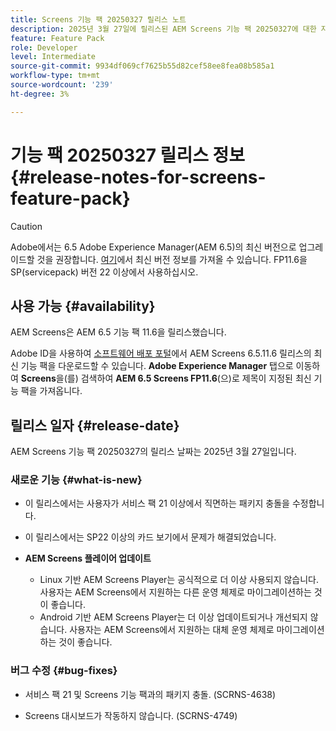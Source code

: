 ```yaml
---
title: Screens 기능 팩 20250327 릴리스 노트
description: 2025년 3월 27일에 릴리스된 AEM Screens 기능 팩 20250327에 대한 자세한 내용을 알아보십시오.
feature: Feature Pack
role: Developer
level: Intermediate
source-git-commit: 9934df069cf7625b55d82cef58ee8fea08b585a1
workflow-type: tm+mt
source-wordcount: '239'
ht-degree: 3%

---
```


# 기능 팩 20250327 릴리스 정보 {#release-notes-for-screens-feature-pack}

>[!CAUTION]
>Adobe에서는 6.5 Adobe Experience Manager(AEM 6.5)의 최신 버전으로 업그레이드할 것을 권장합니다. [여기](https://experienceleague.adobe.com/ko/docs/experience-manager-65/content/release-notes/release-notes)에서 최신 버전 정보를 가져올 수 있습니다.
>FP11.6을 SP(servicepack) 버전 22 이상에서 사용하십시오.

## 사용 가능 {#availability}

AEM Screens은 AEM 6.5 기능 팩 11.6을 릴리스했습니다.

Adobe ID을 사용하여 [소프트웨어 배포 포털](https://experience.adobe.com/#/downloads/content/software-distribution/en/aem.html)에서 AEM Screens 6.5.11.6 릴리스의 최신 기능 팩을 다운로드할 수 있습니다. **Adobe Experience Manager** 탭으로 이동하여 **Screens**&#x200B;을(를) 검색하여 **AEM 6.5 Screens FP11.6**(으)로 제목이 지정된 최신 기능 팩을 가져옵니다.

## 릴리스 일자 {#release-date}

AEM Screens 기능 팩 20250327의 릴리스 날짜는 2025년 3월 27일입니다.

### 새로운 기능 {#what-is-new}

* 이 릴리스에서는 사용자가 서비스 팩 21 이상에서 직면하는 패키지 충돌을 수정합니다.

* 이 릴리스에서는 SP22 이상의 카드 보기에서 문제가 해결되었습니다.

* **AEM Screens 플레이어 업데이트**
   * Linux 기반 AEM Screens Player는 공식적으로 더 이상 사용되지 않습니다. 사용자는 AEM Screens에서 지원하는 다른 운영 체제로 마이그레이션하는 것이 좋습니다.
   * Android 기반 AEM Screens Player는 더 이상 업데이트되거나 개선되지 않습니다. 사용자는 AEM Screens에서 지원하는 대체 운영 체제로 마이그레이션하는 것이 좋습니다.

### 버그 수정 {#bug-fixes}

* 서비스 팩 21 및 Screens 기능 팩과의 패키지 충돌. (SCRNS-4638)

* Screens 대시보드가 작동하지 않습니다. (SCRNS-4749)

